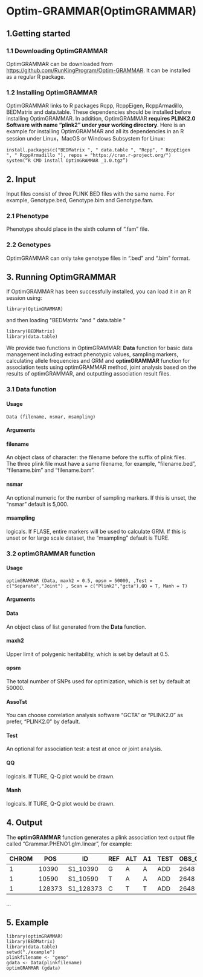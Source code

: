 # Optim-GRAMMAR(OptimGRAMMAR)

## 1.Getting started

### 1.1	Downloading OptimGRAMMAR

OptimGRAMMAR can be downloaded from https://github.com/RunKingProgram/Optim-GRAMMAR. It can be installed as a regular R package.

### 1.2	Installing OptimGRAMMAR

OptimGRAMMAR links to R packages Rcpp, RcppEigen, RcppArmadillo, BEDMatrix and data.table. These dependencies should be installed before installing OptimGRAMMAR. In addition, OptimGRAMMAR **requires PLINK2.0 Software with name “plink2” under your working directory**.  Here is an example for installing OptimGRAMMAR and all its dependencies in an R session under Linux，MacOS or Windows Subsystem for Linux:
```
install.packages(c("BEDMatrix ", " data.table ", "Rcpp", " RcppEigen ", " RcppArmadillo "), repos = "https://cran.r-project.org/")
system(“R CMD install OptimGRAMMAR _1.0.tgz”)
```
## 2. Input

Input files consist of three PLINK BED files with the same name. For example, Genotype.bed, Genotype.bim and Genotype.fam.

### 2.1 Phenotype

Phenotype should place in the sixth column of “.fam” file. 

### 2.2 Genotypes

OptimGRAMMAR can only take genotype files in “.bed” and “.bim” format.

## 3. Running OptimGRAMMAR
If OptimGRAMMAR has been successfully installed, you can load it in an R session using:<br>
```
library(OptimGRAMMAR)
```
and then loading "BEDMatrix "and " data.table " <br>
```
library(BEDMatrix)
library(data.table)
```
We provide two functions in OptimGRAMMAR: **Data** function for basic data management including extract phenotypic values, sampling markers, calculating allele frequencies and GRM and **optimGRAMMAR** function for association tests using optimGRAMMAR method, joint analysis based on the results of optimGRAMMAR, and outputting association result files.

### 3.1 Data function
#### Usage
```
Data (filename, nsmar, msampling)
```
#### Arguments
#### filename
An object class of character: the filename before the suffix of plink files. The three plink file must have a same filename, for example, “filename.bed”, “filename.bim” and “filename.bam”.
#### nsmar
An optional numeric for the number of sampling markers. If this is unset, the “nsmar” default is 5,000.
#### msampling
logicals. If FLASE, entire markers will be used to calculate GRM. If this is unset or for large scale dataset, the “msampling” default is TURE.<br>

### 3.2 optimGRAMMAR function
#### Usage
```
optimGRAMMAR (Data, maxh2 = 0.5, opsm = 50000, ,Test = c("Separate","Joint") , Scan = c("Plink2","gcta"),QQ = T, Manh = T)
```

#### Arguments
#### Data
An object class of list generated from the **Data** function.
#### maxh2
Upper limit of polygenic heritability, which is set by default at 0.5.
#### opsm
The total number of SNPs used for optimization, which is set by  default at 50000.
#### AssoTst
You can choose correlation analysis software “GCTA” or “PLINK2.0” as prefer, “PLINK2.0” by default.
#### Test
An optional for association test: a test at once or joint analysis.
#### QQ
logicals. If TURE, Q-Q plot would be drawn.
#### Manh
logicals. If TURE, Q-Q plot would be drawn.

## 4. Output

The **optimGRAMMAR** function generates a plink association text output file called “Grammar.PHENO1.glm.linear”, for example:<br>

CHROM|	POS|	ID|	REF|	ALT|	A1|	TEST|	OBS_CT|	BETA|	SE|	T_STAT|	P|	ERRCODE
---- | ----- | ------ | ------| ------| ------| ------| ------| ------| ------| ------| ------| ------
1|	10390|	S1_10390	|G|	A|	A|	ADD|	2648|	-0.00784112|	0.238845|	-0.0328293	|0.973813|	|.
1|	10590|	S1_10590	|T|	A|	A|	ADD|	2648|	-0.202364|	0.249746|	-0.810281	|0.417852|	|.
1|	128373|	S1_128373|	C|	T|	T|	ADD|	2648|	0.033819|	0.124565|	0.271498	|0.78603|	|.
…


## 5. Example
```
library(optimGRAMMAR)
library(BEDMatrix)
library(data.table)
setwd("./example")
plinkfilename <- "geno"
gdata <- Data(plinkfilename)
optimGRAMMAR (gdata)
```

